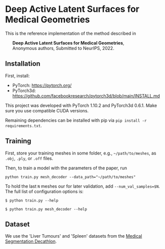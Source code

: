 # Deep Active Latent Surfaces for Medical Geometries
This is the reference implementation of the method described in

<ul><b>Deep Active Latent Surfaces for Medical Geometries</b>,<br>
    Anonymous authors, Submitted to NeurIPS, 2022.<br>
</ul>

## Installation
First, install:
* PyTorch: https://pytorch.org/
* PyTorch3d: https://github.com/facebookresearch/pytorch3d/blob/main/INSTALL.md

This project was developed with PyTorch 1.10.2 and PyTorch3d 0.6.1. 
Make sure you use compatible CUDA versions.

Remaining dependencies can be installed with pip via `pip install -r requirements.txt`.

## Training
First, store your training meshes in some folder, e.g., `~/path/to/meshes`, as `.obj`, `.ply`, or `.off` files.

Then, to train a model with the parameters of the paper, run
```
python train.py mesh_decoder --data_path="~/path/to/meshes"
```
To hold the last `N` meshes our for later validation, add `--num_val_samples=$N`.
The full list of configuration options is:
```
$ python train.py --help

$ python train.py mesh_decoder --help
```

## Dataset
We use the 'Liver Tumours' and 'Spleen' datasets from the [Medical Segmentation Decathlon](http://medicaldecathlon.com/).